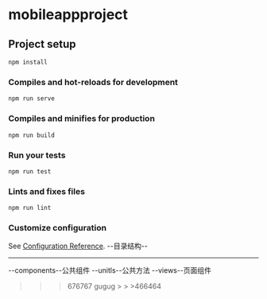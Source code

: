 # mobileappproject

## Project setup
```
npm install
```

### Compiles and hot-reloads for development
```
npm run serve
```

### Compiles and minifies for production
```
npm run build
```

### Run your tests
```
npm run test
```

### Lints and fixes files
```
npm run lint
```

### Customize configuration
See [Configuration Reference](https://cli.vuejs.org/config/).
--目录结构--
_ _ _ _
--components--公共组件
--unitls--公共方法
--views--页面组件

> > >676767
  > > >gugug
    > > >466464
 

